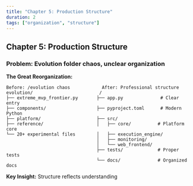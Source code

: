 ```yaml
---
title: "Chapter 5: Production Structure"
duration: 2
tags: ["organization", "structure"]
---
```


## Chapter 5: Production Structure
### Problem: Evolution folder chaos, unclear organization

**The Great Reorganization:**

```
Before: /evolution chaos            After: Professional structure
evolution/                         /
├── extreme_mvp_frontier.py       ├── app.py              # Clear entry
├── components/                   ├── pyproject.toml      # Modern Python
├── platform/                     ├── src/
├── reference/                    │   ├── core/          # Platform core
└── 20+ experimental files        │   ├── execution_engine/
                                  │   ├── monitoring/
                                  │   └── web_frontend/
                                  ├── tests/             # Proper tests
                                  └── docs/              # Organized docs
```

**Key Insight:** Structure reflects understanding